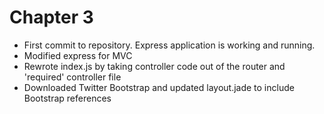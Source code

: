 # Chapter 3
  * First commit to repository. Express application is working and running.
  * Modified express for MVC
  * Rewrote index.js by taking controller code out of the router and 'required' controller file
  * Downloaded Twitter Bootstrap and updated layout.jade to include Bootstrap references

